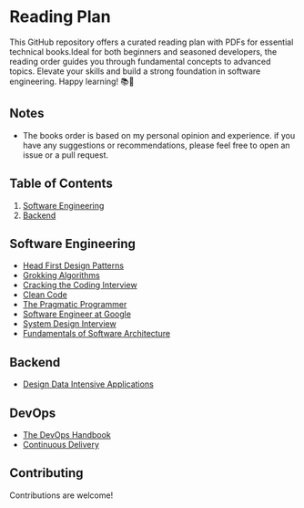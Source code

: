 # Reading Plan

This GitHub repository offers a curated reading plan with PDFs for essential technical books.Ideal for both beginners
and seasoned developers, the reading order guides you through fundamental concepts to advanced topics. Elevate your
skills and build a strong foundation in software engineering. Happy learning! 📚🚀

## Notes 
- The books order is based on my personal opinion and experience. if you have any suggestions or recommendations, please
  feel free to open an issue or a pull request. 
## Table of Contents
1. [Software Engineering](#software-engineering)
2. [Backend](#backend)

## Software Engineering
- [Head First Design Patterns](books/Head%20First%20Design%20Patterns%20(%20PDFDrive%20).pdf)
- [Grokking Algorithms](books/Grokking%20Algorithms%20-%20An%20illustrated%20guide%20for%20programmers%20and%20other%20curious%20people%20(1).pdf)
- [Cracking the Coding Interview](books/Grokking%20Algorithms%20-%20An%20illustrated%20guide%20for%20programmers%20and%20other%20curious%20people%20(1).pdf)
- [Clean Code](books/clean_code.pdf)
- [The Pragmatic Programmer]()
- [Software Engineer at Google](books/Software-Engineering-at-Google.pdf)
- [System Design Interview ]()
- [Fundamentals of Software Architecture]()


## Backend
- [Design Data Intensive Applications](books/Designing-Data-Intensive-Applications.pdf)

## DevOps
- [The DevOps Handbook](books/The-DevOps-Handbook.pdf)
- [Continuous Delivery]()



## Contributing
Contributions are welcome!